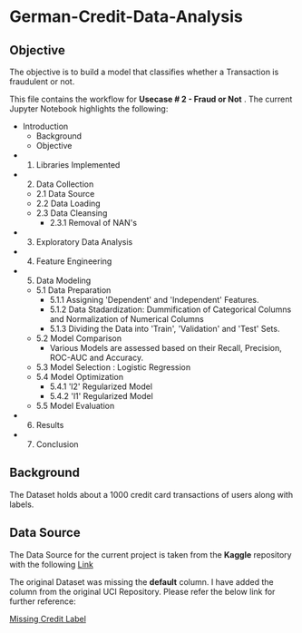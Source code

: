 # German-Credit-Data-Analysis

## Objective

The objective is to build a model that classifies whether a Transaction is fraudulent or not.


This file contains the workflow for **Usecase # 2 - Fraud or Not** . The current Jupyter Notebook highlights the following:

* Introduction
    * Background
    * Objective
* 1. Libraries Implemented
* 2. Data Collection
    * 2.1 Data Source
    * 2.2 Data Loading
    * 2.3 Data Cleansing
        * 2.3.1 Removal of NAN's
* 3. Exploratory Data Analysis
* 4. Feature Engineering
* 5. Data Modeling
    * 5.1 Data Preparation
        * 5.1.1 Assigning 'Dependent' and 'Independent' Features.
        * 5.1.2 Data Stadardization: Dummification of Categorical Columns and Normalization of Numerical Columns
        * 5.1.3 Dividing the Data into 'Train', 'Validation' and 'Test' Sets.
    * 5.2 Model Comparison
        - Various Models are assessed based on their Recall, Precision, ROC-AUC and Accuracy.
    * 5.3 Model Selection : Logistic Regression
    * 5.4 Model Optimization
        * 5.4.1 'l2' Regularized Model
        * 5.4.2 'l1' Regularized Model
    * 5.5 Model Evaluation
* 6. Results
* 7. Conclusion

## Background

The Dataset holds about a 1000 credit card transactions of users along with labels.

## Data Source

The Data Source for the current project is taken from the **Kaggle** repository with the following [Link](https://www.kaggle.com/uciml/german-credit)

The original Dataset was missing the **default** column. I have added the column from the original UCI Repository.
Please refer the below link for further reference:

[Missing Credit Label](https://www.kaggle.com/uciml/german-credit/discussion/26658#latest-275345)
